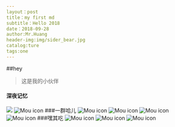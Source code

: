 ```yaml
---
layout：post
title：my first md
subtitle：Hello 2018
date：2018-09-28
author:Mr.Huang
header-img:img/sider_bear.jpg
catalog:ture
tags:one
---
```

##hey
>这是我的小伙伴
#### 深夜记忆
![](http://phtxiwt5g.bkt.clouddn.com/IMG20180223130542.jpg)
![Mou icon](http://phtxiwt5g.bkt.clouddn.com/IMG20180819111341.jpg)
###一群哈儿
![Mou icon](http://phtxiwt5g.bkt.clouddn.com/IMG20180223130542.jpg)
![Mou icon](http://phtxiwt5g.bkt.clouddn.com/IMG20180819111341.jpg)
![Mou icon](http://phtxiwt5g.bkt.clouddn.com/IMG20180819133810.jpg)
![Mou icon](http://phtxiwt5g.bkt.clouddn.com/IMG20180922134650.jpg)
###嘿其吃
![Mou icon](http://phtxiwt5g.bkt.clouddn.com/IMG20181004153244.jpg)
![Mou icon](http://phtxiwt5g.bkt.clouddn.com/IMG20181004152104.jpg)
![Mou icon](http://phtxiwt5g.bkt.clouddn.com/IMG20181004150511.jpg)

